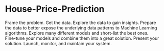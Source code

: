 # House-Price-Prediction
Frame the problem. Get the data. Explore the data to gain insights. Prepare the data to better expose the underlying data patterns to Machine Learning algorithms. Explore many different models and short-list the best ones. Fine-tune your models and combine them into a great solution. Present your solution. Launch, monitor, and maintain your system.
